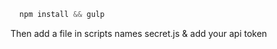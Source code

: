 ```javascript
  npm install && gulp
```
Then add a file in scripts names secret.js & add your api token
